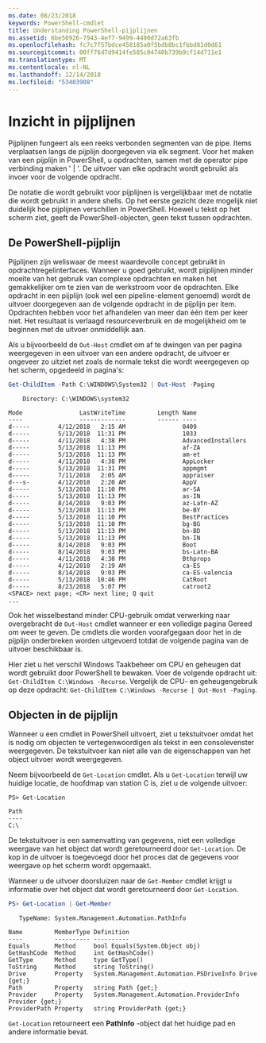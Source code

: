 ```yaml
---
ms.date: 08/23/2018
keywords: PowerShell-cmdlet
title: Understanding PowerShell-pijplijnen
ms.assetid: 6be50926-7943-4ef7-9499-4490d72a63fb
ms.openlocfilehash: fc7c7f57bdce458185a0f5bdb8bc1fbbd81d0d61
ms.sourcegitcommit: 00ff76d7d9414fe585c04740b739b9cf14d711e1
ms.translationtype: MT
ms.contentlocale: nl-NL
ms.lasthandoff: 12/14/2018
ms.locfileid: "53403908"
---
```

# <a name="understanding-pipelines"></a>Inzicht in pijplijnen

Pijplijnen fungeert als een reeks verbonden segmenten van de pipe. Items verplaatsen langs de pijplijn doorgegeven via elk segment. Voor het maken van een pijplijn in PowerShell, u opdrachten, samen met de operator pipe verbinding maken ' | '. De uitvoer van elke opdracht wordt gebruikt als invoer voor de volgende opdracht.

De notatie die wordt gebruikt voor pijplijnen is vergelijkbaar met de notatie die wordt gebruikt in andere shells. Op het eerste gezicht deze mogelijk niet duidelijk hoe pijplijnen verschillen in PowerShell. Hoewel u tekst op het scherm ziet, geeft de PowerShell-objecten, geen tekst tussen opdrachten.

## <a name="the-powershell-pipeline"></a>De PowerShell-pijplijn

Pijplijnen zijn weliswaar de meest waardevolle concept gebruikt in opdrachtregelinterfaces. Wanneer u goed gebruikt, wordt pijplijnen minder moeite van het gebruik van complexe opdrachten en maken het gemakkelijker om te zien van de werkstroom voor de opdrachten. Elke opdracht in een pijplijn (ook wel een pipeline-element genoemd) wordt de uitvoer doorgegeven aan de volgende opdracht in de pijplijn per item. Opdrachten hebben voor het afhandelen van meer dan één item per keer niet. Het resultaat is verlaagd resourceverbruik en de mogelijkheid om te beginnen met de uitvoer onmiddellijk aan.

Als u bijvoorbeeld de `Out-Host` cmdlet om af te dwingen van per pagina weergegeven in een uitvoer van een andere opdracht, de uitvoer er ongeveer zo uitziet net zoals de normale tekst die wordt weergegeven op het scherm, opgedeeld in pagina's:

```powershell
Get-ChildItem -Path C:\WINDOWS\System32 | Out-Host -Paging
```

```Output
    Directory: C:\WINDOWS\system32

Mode                LastWriteTime         Length Name
----                -------------         ------ ----
d-----        4/12/2018   2:15 AM                0409
d-----        5/13/2018  11:31 PM                1033
d-----        4/11/2018   4:38 PM                AdvancedInstallers
d-----        5/13/2018  11:13 PM                af-ZA
d-----        5/13/2018  11:13 PM                am-et
d-----        4/11/2018   4:38 PM                AppLocker
d-----        5/13/2018  11:31 PM                appmgmt
d-----        7/11/2018   2:05 AM                appraiser
d---s-        4/12/2018   2:20 AM                AppV
d-----        5/13/2018  11:10 PM                ar-SA
d-----        5/13/2018  11:13 PM                as-IN
d-----        8/14/2018   9:03 PM                az-Latn-AZ
d-----        5/13/2018  11:13 PM                be-BY
d-----        5/13/2018  11:10 PM                BestPractices
d-----        5/13/2018  11:10 PM                bg-BG
d-----        5/13/2018  11:13 PM                bn-BD
d-----        5/13/2018  11:13 PM                bn-IN
d-----        8/14/2018   9:03 PM                Boot
d-----        8/14/2018   9:03 PM                bs-Latn-BA
d-----        4/11/2018   4:38 PM                Bthprops
d-----        4/12/2018   2:19 AM                ca-ES
d-----        8/14/2018   9:03 PM                ca-ES-valencia
d-----        5/13/2018  10:46 PM                CatRoot
d-----        8/23/2018   5:07 PM                catroot2
<SPACE> next page; <CR> next line; Q quit
...
```

Ook het wisselbestand minder CPU-gebruik omdat verwerking naar overgebracht de `Out-Host` cmdlet wanneer er een volledige pagina Gereed om weer te geven. De cmdlets die worden voorafgegaan door het in de pijplijn onderbreken worden uitgevoerd totdat de volgende pagina van de uitvoer beschikbaar is.

Hier ziet u het verschil Windows Taakbeheer om CPU en geheugen dat wordt gebruikt door PowerShell te bewaken. Voer de volgende opdracht uit: `Get-ChildItem C:\Windows -Recurse`. Vergelijk de CPU- en geheugengebruik op deze opdracht: `Get-ChildItem C:\Windows -Recurse | Out-Host -Paging`.

## <a name="objects-in-the-pipeline"></a>Objecten in de pijplijn

Wanneer u een cmdlet in PowerShell uitvoert, ziet u tekstuitvoer omdat het is nodig om objecten te vertegenwoordigen als tekst in een consolevenster weergegeven. De tekstuitvoer kan niet alle van de eigenschappen van het object uitvoer wordt weergegeven.

Neem bijvoorbeeld de `Get-Location` cmdlet. Als u `Get-Location` terwijl uw huidige locatie, de hoofdmap van station C is, ziet u de volgende uitvoer:

```
PS> Get-Location

Path
----
C:\
```

De tekstuitvoer is een samenvatting van gegevens, niet een volledige weergave van het object dat wordt geretourneerd door `Get-Location`. De kop in de uitvoer is toegevoegd door het proces dat de gegevens voor weergave op het scherm wordt opgemaakt.

Wanneer u de uitvoer doorsluizen naar de `Get-Member` cmdlet krijgt u informatie over het object dat wordt geretourneerd door `Get-Location`.

```powershell
PS> Get-Location | Get-Member
```

```Output
   TypeName: System.Management.Automation.PathInfo

Name         MemberType Definition
----         ---------- ----------
Equals       Method     bool Equals(System.Object obj)
GetHashCode  Method     int GetHashCode()
GetType      Method     type GetType()
ToString     Method     string ToString()
Drive        Property   System.Management.Automation.PSDriveInfo Drive {get;}
Path         Property   string Path {get;}
Provider     Property   System.Management.Automation.ProviderInfo Provider {get;}
ProviderPath Property   string ProviderPath {get;}
```

`Get-Location` retourneert een **PathInfo** -object dat het huidige pad en andere informatie bevat.
